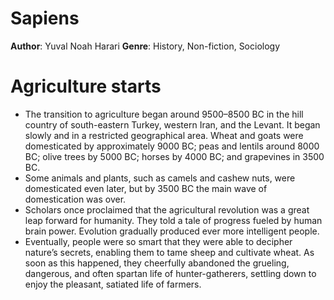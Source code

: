 # Sapiens
**Author**: Yuval Noah Harari 
**Genre**: History, Non-fiction, Sociology

# Agriculture starts
- The transition to agriculture began around 9500–8500 BC in the hill country of south-eastern Turkey, western Iran, and the Levant. It began slowly and in a restricted geographical area. Wheat and goats were domesticated by approximately 9000 BC; peas and lentils around 8000 BC; olive trees by 5000 BC; horses by 4000 BC; and grapevines in 3500 BC. 
- Some animals and plants, such as camels and cashew nuts, were domesticated even later, but by 3500 BC the main wave of domestication was over.
- Scholars once proclaimed that the agricultural revolution was a great leap forward for humanity. They told a tale of progress fueled by human brain power. Evolution gradually produced ever more intelligent people. 
- Eventually, people were so smart that they were able to decipher nature’s secrets, enabling them to tame sheep and cultivate wheat. As soon as this happened, they cheerfully abandoned the grueling, dangerous, and often spartan life of hunter-gatherers, settling down to enjoy the pleasant, satiated life of farmers.